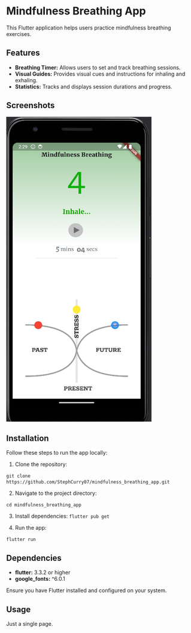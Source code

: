 # Mindfulness Breathing App

This Flutter application helps users practice mindfulness breathing exercises.

## Features

- **Breathing Timer:** Allows users to set and track breathing sessions.
- **Visual Guides:** Provides visual cues and instructions for inhaling and exhaling.
- **Statistics:** Tracks and displays session durations and progress.

## Screenshots
![alt text](image.png)

## Installation

Follow these steps to run the app locally:

1. Clone the repository:

```
git clone https://github.com/StephCurry07/mindfulness_breathing_app.git
```

2. Navigate to the project directory:

```
cd mindfulness_breathing_app
```

3. Install dependencies:
`flutter pub get`


4. Run the app:

```
flutter run
```

## Dependencies

- **flutter:** 3.3.2 or higher
- **google_fonts:** ^6.0.1

Ensure you have Flutter installed and configured on your system.

## Usage
Just a single page.


